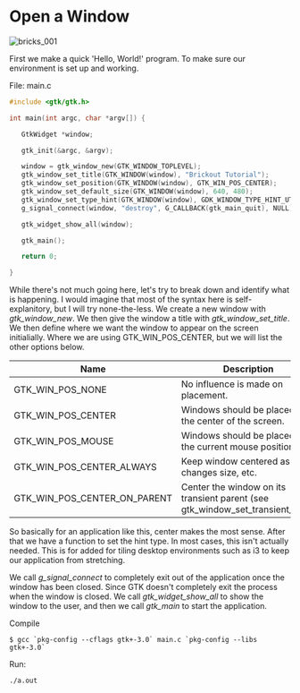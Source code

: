 # Open a Window

![bricks_001](https://user-images.githubusercontent.com/25621780/128594082-788b466f-cde6-486f-837c-a88d94dd6fde.png)

 First we make a quick 'Hello, World!' program. To make sure our environment is set up and working. 
 
 File: main.c
 ```c
 #include <gtk/gtk.h>

int main(int argc, char *argv[]) {

	GtkWidget *window;

	gtk_init(&argc, &argv);

	window = gtk_window_new(GTK_WINDOW_TOPLEVEL);
	gtk_window_set_title(GTK_WINDOW(window), "Brickout Tutorial");
	gtk_window_set_position(GTK_WINDOW(window), GTK_WIN_POS_CENTER);
	gtk_window_set_default_size(GTK_WINDOW(window), 640, 480);
	gtk_window_set_type_hint(GTK_WINDOW(window), GDK_WINDOW_TYPE_HINT_UTILITY);
	g_signal_connect(window, "destroy", G_CALLBACK(gtk_main_quit), NULL);

	gtk_widget_show_all(window);

	gtk_main();

	return 0;

}
```

While there's not much going here, let's try to break down and identify what is happening. I would imagine that most of the syntax
here is self-explanitory, but I will try none-the-less. We create a new window with _gtk_window_new_. We then give the window a
title with _gtk_window_set_title_. We then define where we want the window to appear on the screen initialially. Where we are using
GTK_WIN_POS_CENTER, but we will list the other options below. 

| Name  | Description  |
|---|---|
| GTK_WIN_POS_NONE | No influence is made on placement.  |
| GTK_WIN_POS_CENTER  | Windows should be placed in the center of the screen. |
| GTK_WIN_POS_MOUSE  |  Windows should be placed at the current mouse position. |
| GTK_WIN_POS_CENTER_ALWAYS | Keep window centered as it changes size, etc. |
| GTK_WIN_POS_CENTER_ON_PARENT | Center the window on its transient parent (see gtk_window_set_transient_for()) |

So basically for an application like this, center makes the most sense. After that we have a function to 
set the hint type. In most cases, this isn't actually needed. This is for added for tiling desktop environments such
as i3 to keep our application from stretching.

We call _g_signal_connect_ to completely exit out of the application once the window has been closed. Since GTK doesn't
completely exit the process when the window is closed. We call _gtk_widget_show_all_ to show the window to the user, and
then we call _gtk_main_ to start the application. 

Compile
```
$ gcc `pkg-config --cflags gtk+-3.0` main.c `pkg-config --libs gtk+-3.0`
```

Run:
```
./a.out
```

